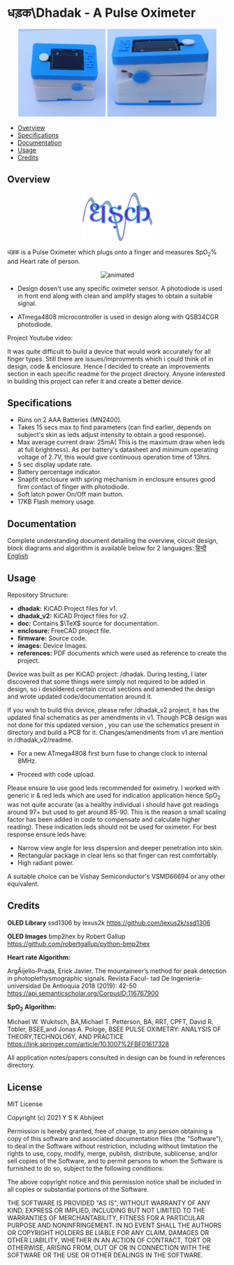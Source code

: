 
# धड़क\Dhadak - A Pulse Oximeter

<p align="middle">
  <img src="https://github.com/yskab/dhadak/blob/main/images/top.jpg?raw=true" width="200" height="200" />
  <img src="https://github.com/yskab/dhadak/blob/main/images/side.jpg?raw=true" width="250" height="200" /> 
</p>


* [Overview](#Overview)
* [Specifications](#Specifications)
* [Documentation](#Documentation)
* [Usage](#Usage)
* [Credits](#Credits)

## Overview

<p align="center">
  <img src="https://github.com/yskab/dhadak/blob/main/doc/common/logo.png?raw=true" width="160" height="110" /> 
</p>

धड़क is a Pulse Oximeter which plugs onto a finger and measures
SpO<sub>2</sub>% and Heart rate of person.

<p align="center">
  <img src="https://github.com/yskab/dhadak/blob/main/images/demo.gif?raw=true" alt="animated"
width="300" height="190"/>
</p>

* Design dosen't use any specific oximeter sensor. A photodiode is used in front end along with clean and amplify stages to obtain a suitable signal.

* ATmega4808 microcontroller is used in design along with QSB34CGR photodiode.

Project Youtube video:



It was quite difficult to build a device that would work accurately for all finger types. Still there are issues/improvments which i could think of in design, code & enclosure. Hence I decided to create an improvements section in each specific readme for the project directory. Anyone interested in building this project can refer it and create a better device.

## Specifications
* Runs on 2 AAA Batteries (MN2400).
* Takes 15 secs max to find parameters (can find earlier, depends on subject's skin as leds adjust intensity to obtain a good response).
* Max average current draw: 25mA( This is the maximum draw when leds at full brightness). As per battery's datasheet and minimum operating voltage of 2.7V, this would give continuous operation time of 13hrs. 
* 5 sec display update rate.
* Battery percentage indicator.
* Snapfit enclosure with spring mechanism in enclosure ensures good firm contact of finger with photodiode.
* Soft latch power On/Off main button.
* 17KB Flash memory usage.

## Documentation

Complete understanding document detailing the overview, circuit design, block diagrams and algorithm is available below for 2 languages:
[हिन्दी](https://github.com/yskab/dhadak/blob/main/doc/hi/dhadak_hi.pdf)
[English](https://github.com/yskab/dhadak/blob/main/doc/en/dhadak_en.pdf)

## Usage
Repository Structure:

* **dhadak:** KiCAD Project files for v1.
* **dhadak_v2:** KiCAD Project files for v2.
* **doc:** Contains $\TeX$ source for documentation.
* **enclosure:** FreeCAD project file.
* **firmware:** Source code.
* **images:** Device Images.
* **references:** PDF documents which were used as reference to create the project.


Device was built as per KiCAD project: /dhadak. During testing, I later discovered that some things were simply not required to be added in design, so i desoldered certain circuit sections and amended the design and wrote updated code/documentation around it. 

If you wish to build this device, please refer /dhadak_v2 project, it has the updated final schematics as per amendments in v1. Though PCB design was not done for this updated version , you can use the schematics present in directory and build a PCB for it. Changes/amendments from v1 are mention in /dhadak_v2/readme.

* For a new ATmega4808 first burn fuse to change clock to internal 8MHz.

* Proceed with code upload.

Please ensure to use good leds recommended for oximetry. I worked with generic ir & red leds which are used for indication application hence SpO<sub>2</sub> was not quite accurate (as a healthy individual i should have got readings around 97+ but used to get around 85-90. This is the reason a small scaling factor has been added in code to compensate and calculate higher reading). These indication leds should not be used for oximeter. For best response ensure leds have:

* Narrow view angle for less dispersion and deeper penetration into skin.
* Rectangular package in clear lens so that finger can rest comfortably.
* High radiant power.
	
A suitable choice can be Vishay Semiconductor's VSMD66694 or any other equivalent.


## Credits

**OLED Library**
ssd1306 by lexus2k
https://github.com/lexus2k/ssd1306

**OLED Images**
bmp2hex by Robert Gallup
https://github.com/robertgallup/python-bmp2hex

**Heart rate Algorithm:**

ArgÃijello-Prada, Erick Javier. The mountaineer’s method for
peak detection in photoplethysmographic signals. Revista Facul-
tad De Ingenieria-universidad De Antioquia 2018 (2019): 42-50
https://api.semanticscholar.org/CorpusID:116767900

**SpO<sub>2</sub> Algorithm:**
 

Michael W. Wukitsch, BA,Michael T. Petterson, BA, RRT, CPFT,
David R. Tobler, BSEE,and Jonas A. Pologe, BSEE
PULSE OXIMETRY: ANALYSIS OF THEORY,TECHNOLO6Y, AND PRACTICE
https://link.springer.com/article/10.1007%2FBF01617328

All application notes/papers consulted in design can be found in references directory.

## License
MIT License

Copyright (c) 2021 Y S K Abhijeet

Permission is hereby granted, free of charge, to any person obtaining a copy
of this software and associated documentation files (the "Software"), to deal
in the Software without restriction, including without limitation the rights
to use, copy, modify, merge, publish, distribute, sublicense, and/or sell
copies of the Software, and to permit persons to whom the Software is
furnished to do so, subject to the following conditions:

The above copyright notice and this permission notice shall be included in all
copies or substantial portions of the Software.

THE SOFTWARE IS PROVIDED "AS IS", WITHOUT WARRANTY OF ANY KIND, EXPRESS OR
IMPLIED, INCLUDING BUT NOT LIMITED TO THE WARRANTIES OF MERCHANTABILITY,
FITNESS FOR A PARTICULAR PURPOSE AND NONINFRINGEMENT. IN NO EVENT SHALL THE
AUTHORS OR COPYRIGHT HOLDERS BE LIABLE FOR ANY CLAIM, DAMAGES OR OTHER
LIABILITY, WHETHER IN AN ACTION OF CONTRACT, TORT OR OTHERWISE, ARISING FROM,
OUT OF OR IN CONNECTION WITH THE SOFTWARE OR THE USE OR OTHER DEALINGS IN THE
SOFTWARE.

